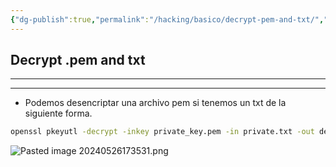 ```yaml
---
{"dg-publish":true,"permalink":"/hacking/basico/decrypt-pem-and-txt/","dgPassFrontmatter":true}
---
```



## Decrypt .pem and txt
--------------------------

---------------------------------

- Podemos desencriptar una archivo pem si tenemos un txt de la siguiente forma.

```bash
openssl pkeyutl -decrypt -inkey private_key.pem -in private.txt -out decrypted_file.txt
```

![Pasted image 20240526173531.png](/img/user/imgs/Pasted%20image%2020240526173531.png)